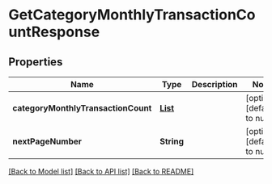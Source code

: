 # GetCategoryMonthlyTransactionCountResponse
## Properties

| Name | Type | Description | Notes |
|------------ | ------------- | ------------- | -------------|
| **categoryMonthlyTransactionCount** | [**List**](CategoryMonthlyTransactionCount.md) |  | [optional] [default to null] |
| **nextPageNumber** | **String** |  | [optional] [default to null] |

[[Back to Model list]](../README.md#documentation-for-models) [[Back to API list]](../README.md#documentation-for-api-endpoints) [[Back to README]](../README.md)

